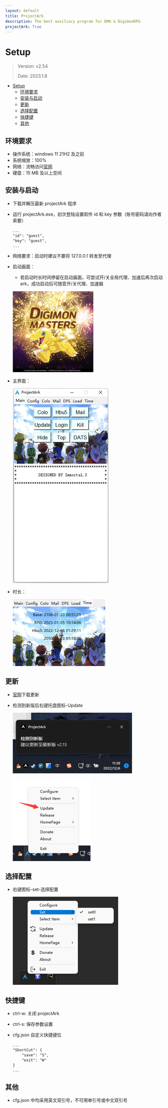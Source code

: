 ```yaml
---
layout: default
title: ProjectArk
description: The best auxiliary program for DMO & DigimonRPG
projectArk: True
---
```


# Setup
> Version: v2.54
>
> Date: 2023.1.8

- [Setup](#setup)
  - [环境要求](#环境要求)
  - [安装与启动](#安装与启动)
  - [更新](#更新)
  - [选择配置](#选择配置)
  - [快捷键](#快捷键)
  - [其他](#其他)

## 环境要求
- 操作系统：windows 11 21H2 及之前
- 系统缩放：100%
- 网络：流畅访问[官网](https://blog.immortal-s.asia)
- 硬盘：15 MB 及以上空间

## 安装与启动
- 下载并解压最新 projectArk 程序
- 运行 projectArk.exe，初次登陆设置软件 id 和 key 参数（账号密码请向作者索要）
  
      ...
      "id": "guest",
      "key": "guest",
      ...
- 网络要求：启动时建议不要将 127.0.0.1 转发至代理
- 启动画面：
  - 若启动时长时间停留在启动画面，可尝试开/关全局代理、加速后再次启动 ark，成功启动后可随意开/关代理、加速器
  
  ![23](/projectArk/resource/init.png)

- 主界面：

  ![12](/projectArk/resource/main.png)

- 时长：

  ![12](/projectArk/resource/time.png)

## 更新
- [官网](https://blog.immortal-s.asia/projectArk/download)下载更新
- 检测到新版后右键托盘图标-Update

  ![12](/projectArk/resource/update_info.png)

  ![12](/projectArk/resource/update.png)

## 选择配置
- 右键图标-set-选择配置

  ![12](/projectArk//resource/set.png)

## 快捷键
<!-- - ctrl-e: 隐藏 projectArk 窗口 -->
- ctrl-w: 关闭 projectArk
- ctrl-s: 保存参数设置
- cfg.json 自定义快捷键位

      ...
      "ShortCut": {
          "save": "S",
          "exit": "W"
      }
      ...

## 其他
- cfg.json 中均采用英文双引号，不可用单引号或中文双引号
